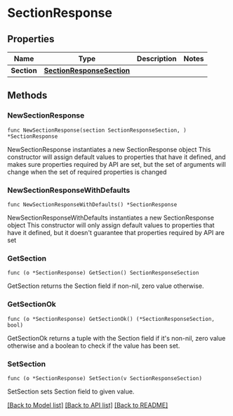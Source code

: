 # SectionResponse

## Properties

Name | Type | Description | Notes
------------ | ------------- | ------------- | -------------
**Section** | [**SectionResponseSection**](sectionResponse_section.md) |  | 

## Methods

### NewSectionResponse

`func NewSectionResponse(section SectionResponseSection, ) *SectionResponse`

NewSectionResponse instantiates a new SectionResponse object
This constructor will assign default values to properties that have it defined,
and makes sure properties required by API are set, but the set of arguments
will change when the set of required properties is changed

### NewSectionResponseWithDefaults

`func NewSectionResponseWithDefaults() *SectionResponse`

NewSectionResponseWithDefaults instantiates a new SectionResponse object
This constructor will only assign default values to properties that have it defined,
but it doesn't guarantee that properties required by API are set

### GetSection

`func (o *SectionResponse) GetSection() SectionResponseSection`

GetSection returns the Section field if non-nil, zero value otherwise.

### GetSectionOk

`func (o *SectionResponse) GetSectionOk() (*SectionResponseSection, bool)`

GetSectionOk returns a tuple with the Section field if it's non-nil, zero value otherwise
and a boolean to check if the value has been set.

### SetSection

`func (o *SectionResponse) SetSection(v SectionResponseSection)`

SetSection sets Section field to given value.



[[Back to Model list]](../README.md#documentation-for-models) [[Back to API list]](../README.md#documentation-for-api-endpoints) [[Back to README]](../README.md)


